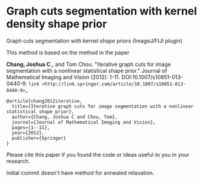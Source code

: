 Graph cuts segmentation with kernel density shape prior
=======================================================

Graph cuts segmentation with kernel shape priors (ImageJ/FIJI plugin)

This method is based on the method in the paper

**Chang, Joshua C.**, and Tom Chou. "Iterative graph cuts for image segmentation with a nonlinear statistical shape prior." Journal of Mathematical Imaging and Vision (2012): 1-11. DOI:10.1007/s10851-013-0440-9. `link <http://link.springer.com/article/10.1007/s10851-013-0440-9>`_

```
@article{chang2012iterative,
  title={Iterative graph cuts for image segmentation with a nonlinear statistical shape prior},
  author={Chang, Joshua C and Chou, Tom},
  journal={Journal of Mathematical Imaging and Vision},
  pages={1--11},
  year={2012},
  publisher={Springer}
}
```

Please cite this paper if you found the code or ideas useful to you in your research.

Initial commit doesn't have method for annealed relaxation.
